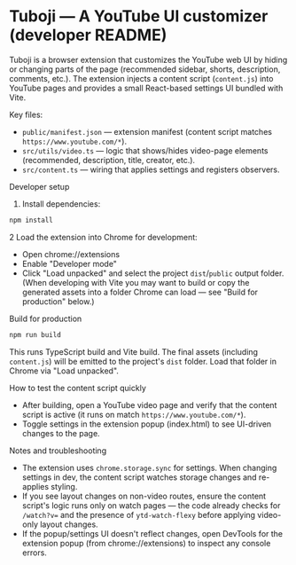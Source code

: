 # Tuboji — A YouTube UI customizer (developer README)

Tuboji is a browser extension that customizes the YouTube web UI by hiding or changing parts of the page (recommended sidebar, shorts, description, comments, etc.). The extension injects a content script (`content.js`) into YouTube pages and provides a small React-based settings UI bundled with Vite.

Key files:
- `public/manifest.json` — extension manifest (content script matches `https://www.youtube.com/*`).
- `src/utils/video.ts` — logic that shows/hides video-page elements (recommended, description, title, creator, etc.).
- `src/content.ts` — wiring that applies settings and registers observers.

Developer setup
1. Install dependencies:

```zsh
npm install
```

2 Load the extension into Chrome for development:
- Open chrome://extensions
- Enable "Developer mode"
- Click "Load unpacked" and select the project `dist`/`public` output folder. (When developing with Vite you may want to build or copy the generated assets into a folder Chrome can load — see "Build for production" below.)

Build for production

```zsh
npm run build
```

This runs TypeScript build and Vite build. The final assets (including `content.js`) will be emitted to the project's `dist` folder. Load that folder in Chrome via "Load unpacked".

How to test the content script quickly
- After building, open a YouTube video page and verify that the content script is active (it runs on match `https://www.youtube.com/*`).
- Toggle settings in the extension popup (index.html) to see UI-driven changes to the page.

Notes and troubleshooting
- The extension uses `chrome.storage.sync` for settings. When changing settings in dev, the content script watches storage changes and re-applies styling.
- If you see layout changes on non-video routes, ensure the content script's logic runs only on watch pages — the code already checks for `/watch?v=` and the presence of `ytd-watch-flexy` before applying video-only layout changes.
- If the popup/settings UI doesn't reflect changes, open DevTools for the extension popup (from chrome://extensions) to inspect any console errors.
